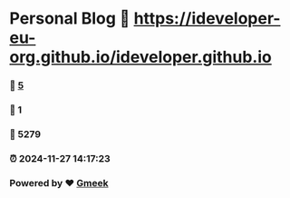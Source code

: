 # Personal Blog :link: https://ideveloper-eu-org.github.io/ideveloper.github.io 
### :page_facing_up: [5](https://ideveloper-eu-org.github.io/ideveloper.github.io/tag.html) 
### :speech_balloon: 1 
### :hibiscus: 5279 
### :alarm_clock: 2024-11-27 14:17:23 
### Powered by :heart: [Gmeek](https://github.com/Meekdai/Gmeek)
